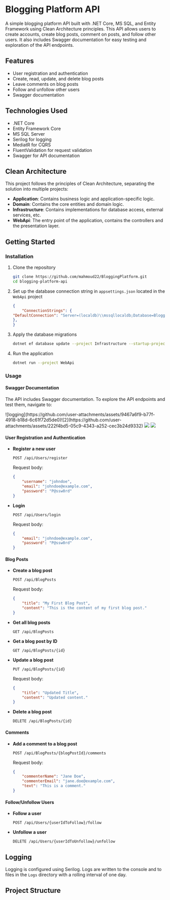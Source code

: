 # Blogging Platform API

A simple blogging platform API built with .NET Core, MS SQL, and Entity Framework using Clean Architecture principles. This API allows users to create accounts, create blog posts, comment on posts, and follow other users. It also includes Swagger documentation for easy testing and exploration of the API endpoints.

## Features

- User registration and authentication
- Create, read, update, and delete blog posts
- Leave comments on blog posts
- Follow and unfollow other users
- Swagger documentation

## Technologies Used

- .NET Core
- Entity Framework Core
- MS SQL Server
- Serilog for logging
- MediatR for CQRS
- FluentValidation for request validation
- Swagger for API documentation

## Clean Architecture

This project follows the principles of Clean Architecture, separating the solution into multiple projects:

- **Application**: Contains business logic and application-specific logic.
- **Domain**: Contains the core entities and domain logic.
- **Infrastructure**: Contains implementations for database access, external services, etc.
- **WebApi**: The entry point of the application, contains the controllers and the presentation layer.

## Getting Started

### Installation

1. Clone the repository

    ```bash
    git clone https://github.com/mahmoud22/BloggingPlatform.git
    cd blogging-platform-api
    ```

2. Set up the database connection string in `appsettings.json` located in the `WebApi` project

    ```json
    {
        "ConnectionStrings": {
    "DefaultConnection": "Server=(localdb)\\mssqllocaldb;Database=BloggingPlatform;Trusted_Connection=True;"
    },
    }
    ```

3. Apply the database migrations

    ```bash
    dotnet ef database update --project Infrastructure --startup-project WebApi
    ```

4. Run the application

    ```bash
    dotnet run --project WebApi
    ```

### Usage

#### Swagger Documentation

The API includes Swagger documentation. To explore the API endpoints and test them, navigate to:
<div>
    ![logging](https://github.com/user-attachments/assets/9467a6f9-b77f-4918-b18d-6c61f72d5de0)![2](https://github.com/user-attachments/assets/222f4bd5-05c9-4343-a252-cec3b24d9332)
    <img src="https://github.com/user-attachments/assets/222f4bd5-05c9-4343-a252-cec3b24d9332">
    <img src="https://github.com/user-attachments/assets/9467a6f9-b77f-4918-b18d-6c61f72d5de0">

</div>


#### User Registration and Authentication

- **Register a new user**

    ```http
    POST /api/Users/register
    ```

    Request body:
    ```json
    {
        "username": "johndoe",
        "email": "johndoe@example.com",
        "password": "P@ssw0rd"
    }
    ```

- **Login**

    ```http
    POST /api/Users/login
    ```

    Request body:
    ```json
    {
        "email": "johndoe@example.com",
        "password": "P@ssw0rd"
    }
    ```

#### Blog Posts

- **Create a blog post**

    ```http
    POST /api/BlogPosts
    ```

    Request body:
    ```json
    {
        "title": "My First Blog Post",
        "content": "This is the content of my first blog post."
    }
    ```

- **Get all blog posts**

    ```http
    GET /api/BlogPosts
    ```

- **Get a blog post by ID**

    ```http
    GET /api/BlogPosts/{id}
    ```

- **Update a blog post**

    ```http
    PUT /api/BlogPosts/{id}
    ```

    Request body:
    ```json
    {
        "title": "Updated Title",
        "content": "Updated content."
    }
    ```

- **Delete a blog post**

    ```http
    DELETE /api/BlogPosts/{id}
    ```

#### Comments

- **Add a comment to a blog post**

    ```http
    POST /api/BlogPosts/{blogPostId}/comments
    ```

    Request body:
    ```json
    {
        "commenterName": "Jane Doe",
        "commenterEmail": "jane.doe@example.com",
        "text": "This is a comment."
    }
    ```

#### Follow/Unfollow Users

- **Follow a user**

    ```http
    POST /api/Users/{userIdToFollow}/follow
    ```

- **Unfollow a user**

    ```http
    DELETE /api/Users/{userIdToUnfollow}/unfollow
    ```

## Logging

Logging is configured using Serilog. Logs are written to the console and to files in the `Logs` directory with a rolling interval of one day.

## Project Structure



